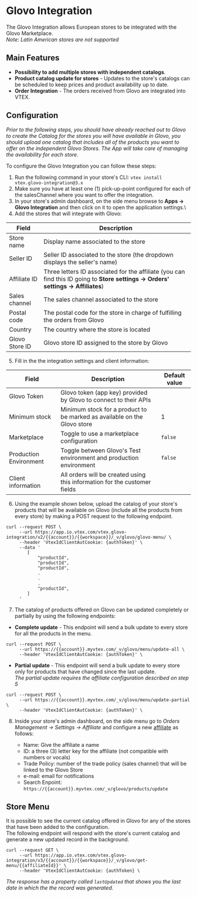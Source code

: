 # Glovo Integration

The Glovo Integration allows European stores to be integrated with the Glovo Marketplace.\
_Note: Latin American stores are not supported_

## Main Features

- **Possibility to add multiple stores with independent catalogs**.
- **Product catalog update for stores** - Updates to the store's catalogs can be scheduled to keep prices and product availability up to date.
- **Order Integration** - The orders received from Glovo are integrated into VTEX.

## Configuration

_Prior to the following steps, you should have already reached out to Glovo to create the Catalog for the stores you will have available in Glovo, you should upload one catalog that includes all of the products you want to offer on the independent Glovo Stores. The App will take care of managing the availability for each store._

To configure the Glovo Integration you can follow these steps:

1. Run the following command in your store's CLI: `vtex install vtex.glovo-integration@3.x`
2. Make sure you have at least one (1) pick-up-point configured for each of the salesChannel where you want to offer the integration.
3. In your store's admin dashboard, on the side menu browse to **Apps -> Glovo Integration** and then click on it to open the application settings.\
4. Add the stores that will integrate with Glovo:

| Field          | Description                                                                                                                        |
| -------------- | ---------------------------------------------------------------------------------------------------------------------------------- |
| Store name     | Display name associated to the store                                                                                               |
| Seller ID      | Seller ID associated to the store (the dropdown displays the seller's name)                                                        |
| Affiliate ID   | Three letters ID associated for the affiliate (you can find this ID going to **Store settings -> Orders' settings -> Affiliates**) |
| Sales channel  | The sales channel associated to the store                                                                                          |
| Postal code    | The postal code for the store in charge of fulfilling the orders from Glovo                                                        |
| Country        | The country where the store is located                                                                                             |
| Glovo Store ID | Glovo store ID assigned to the store by Glovo                                                                                      |

5. Fill in the the integration settings and client information:

| Field                  | Description                                                               | Default value |
| ---------------------- | ------------------------------------------------------------------------- | ------------- |
| Glovo Token            | Glovo token (app key) provided by Glovo to connect to their APIs          |               |
| Minimum stock          | Minimum stock for a product to be marked as available on the Glovo store  | 1             |
| Marketplace            | Toggle to use a marketplace configuration                                 | `false`       |
| Production Environment | Toggle between Glovo's Test environment and production environment        | `false`       |
| Client information     | All orders will be created using this information for the customer fields |               |

6.  Using the example shown below, upload the catalog of your store's products that will be available on Glovo (include all the products from every store) by making a POST request to the following endpoint.

```
curl --request POST \
     --url https://app.io.vtex.com/vtex.glovo-integration/v2/{{account}}/{{workspace}}/_v/glovo/glovo-menu/ \
     --header 'VtexIdClientAutCookie: {authToken}' \
     --data '
        [
            "productId",
            "productId",
            "productId",
            .
            .
            .
            "productId",
        ]
     '
```

7. The catalog of products offered on Glovo can be updated completely or partially by using the following endpoints:

- **Complete update** - This endpoint will send a bulk update to every store for all the products in the menu.

```
curl --request POST \
     --url https://{{account}}.myvtex.com/_v/glovo/menu/update-all \
     --header 'VtexIdClientAutCookie: {authToken}' \
```

- **Partial update** - This endpoint will send a bulk update to every store only for products that have changed since the last update.\
  _The partial update requires the affiliate configuration described on step 5_

```
curl --request POST \
     --url https://{{account}}.myvtex.com/_v/glovo/menu/update-partial \
     --header 'VtexIdClientAutCookie: {authToken}' \
```

8. Inside your store's admin dashboard, on the side menu go to _Orders Management -> Settings -> Affiliate_ and configure a new [affiliate](https://help.vtex.com/en/tutorial/integration-guide-consuming-catalog-information-for-use-in-an-external-service) as follows:

   - Name: Give the affiliate a name
   - ID: a three (3) letter key for the affiliate (not compatible with numbers or vocals)
   - Trade Policy: number of the trade policy (sales channel) that will be linked to the Glovo Store
   - e-mail: email for notifications
   - Search Enpoint: `https://{{account}}.myvtex.com/_v/glovo/products/update`

## Store Menu

It is possible to see the current catalog offered in Glovo for any of the stores that have been added to the configuration. \
The following endpoint will respond with the store's current catalog and generate a new updated record in the background.

```
curl --request GET \
     --url https://app.io.vtex.com/vtex.glovo-integration/v3/{{account}}/{{workspace}}/_v/glovo/get-menu/{{affiliateId}}' \
     --header 'VtexIdClientAutCookie: {authToken} \
```

_The response has a property called `lastUpdated` that shows you the last date in which the the record was generated._

